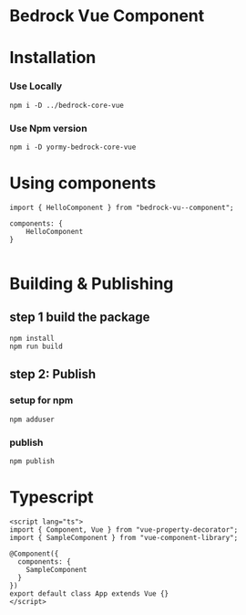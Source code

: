 # Bedrock Vue Component

# Installation

### Use Locally

```
npm i -D ../bedrock-core-vue
```

### Use Npm version

```
npm i -D yormy-bedrock-core-vue
```

# Using components

```
import { HelloComponent } from "bedrock-vu--component";

components: {
    HelloComponent
}
  
```

# Building & Publishing

## step 1 build the package

```
npm install
npm run build
```

## step 2: Publish

### setup for npm

``` 
npm adduser
```

### publish

```
npm publish
```

# Typescript

``` 
<script lang="ts">
import { Component, Vue } from "vue-property-decorator";
import { SampleComponent } from "vue-component-library";

@Component({
  components: {
    SampleComponent
  }
})
export default class App extends Vue {}
</script>
```
